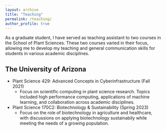 ```yaml
---
layout: archive
title: "Teaching"
permalink: /teaching/
author_profile: true
---
```


<!-- {% include base_path %}

{% for post in site.teaching reversed %}
  {% include archive-single.html %}
{% endfor %} -->

As a graduate student, I have served as teaching assistant to two courses in the School of Plant Sciences. These two courses varied in their focus, allowing me to develop my teaching and general communication skills for students in various academic disciplines.

## The University of Arizona
- Plant Science 429: Advanced Concepts in Cyberinfrastructure (Fall 2021)
  - Focus on scientific computing in plant science research. Topics included high performance computing, applications of machine learning, and collaboration across academic disciplines.
- Plant Science 170C2: Biotechnology & Sustainability (Spring 2023)
  - Focus on the role of biotechnology in agriculture and healthcare, with discussions on applying biotechnology sustainabily while meeting the needs of a growing population.